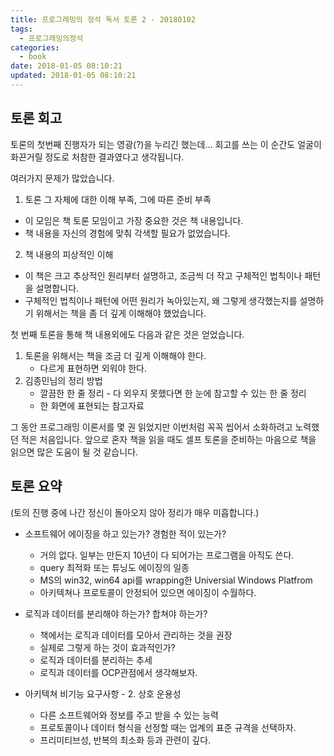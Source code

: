```yaml
---
title: 프로그래밍의 정석 독서 토론 2 - 20180102
tags:
  - 프로그래밍의정석
categories:
  - book
date: 2018-01-05 08:10:21
updated: 2018-01-05 08:10:21
---
```


## 토론 회고
토론의 첫번째 진행자가 되는 영광(?)을 누리긴 했는데... 회고를 쓰는 이 순간도 얼굴이 화끈거릴 정도로 처참한 결과였다고 생각됩니다.

여러가지 문제가 많았습니다.
1. 토론 그 자체에 대한 이해 부족, 그에 따른 준비 부족
* 이 모임은 책 토론 모임이고 가장 중요한 것은 책 내용입니다.
* 책 내용을 자신의 경험에 맞춰 각색할 필요가 없었습니다.
2. 책 내용의 피상적인 이해
* 이 책은 크고 추상적인 원리부터 설명하고, 조금씩 더 작고 구체적인 법칙이나 패턴을 설명합니다.
* 구체적인 법칙이나 패턴에 어떤 원리가 녹아있는지, 왜 그렇게 생각했는지를 설명하기 위해서는 책을 좀 더 깊게 이해해야 했었습니다.

첫 번째 토론을 통해 책 내용외에도 다음과 같은 것은 얻었습니다.
1. 토론을 위해서는 책을 조금 더 깊게 이해해야 한다.
    * 다르게 표현하면 외워야 한다.
2. 김종민님의 정리 방법
    * 깔끔한 한 줄 정리 - 다 외우지 못했다면 한 눈에 참고할 수 있는 한 줄 정리
    * 한 화면에 표현되는 참고자료

그 동안 프로그래밍 이론서를 몇 권 읽었지만 이번처럼 꼭꼭 씹어서 소화하려고 노력했던 적은 처음입니다. 앞으로 혼자 책을 읽을 때도 셀프 토론을 준비하는 마음으로 책을 읽으면 많은 도움이 될 것 같습니다.

## 토론 요약
(토의 진행 중에 나간 정신이 돌아오지 않아 정리가 매우 미흡합니다.)

* 소프트웨어 에이징을 하고 있는가? 경험한 적이 있는가?
    * 거의 없다. 일부는 만든지 10년이 다 되어가는 프로그램을 아직도 쓴다.
    * query 최적화 또는 튜닝도 에이징의 일종
    * MS의 win32, win64 api를 wrapping한 Universial Windows Platfrom
    * 아키텍쳐나 프로토콜이 안정되어 있으면 에이징이 수월하다.

* 로직과 데이터를 분리해야 하는가? 합쳐야 하는가?
    * 책에서는 로직과 데이터를 모아서 관리하는 것을 권장
    * 실제로 그렇게 하는 것이 효과적인가?
    * 로직과 데이터를 분리하는 추세
    * 로직과 데이터를 OCP관점에서 생각해보자.

* 아키텍쳐 비기능 요구사항 - 2. 상호 운용성
    * 다른 소프트웨어와 정보를 주고 받을 수 있는 능력
    * 프로토콜이나 데이터 형식을 선정할 때는 업계의 표준 규격을 선택하자.
    * 프리미티브성, 반복의 최소화 등과 관련이 깊다.
